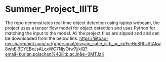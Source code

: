 # Summer_Project_IIITB
The repo demonstrates real time object detection using laptop webcam, the project uses a tensor flow model for object detection and uses Python for matching the input to the model. All the project files are zipped and and can be downloaded from the below link.
https://iiitbac-my.sharepoint.com/:u:/g/personal/divyam_satle_iiitb_ac_in/EeiHcSRtUAtAkw8whEl9DYEBxJsALcxWC7NjyOtw7jjklQ?email=kurian.polachan%40iiitb.ac.in&e=0MTJzK

